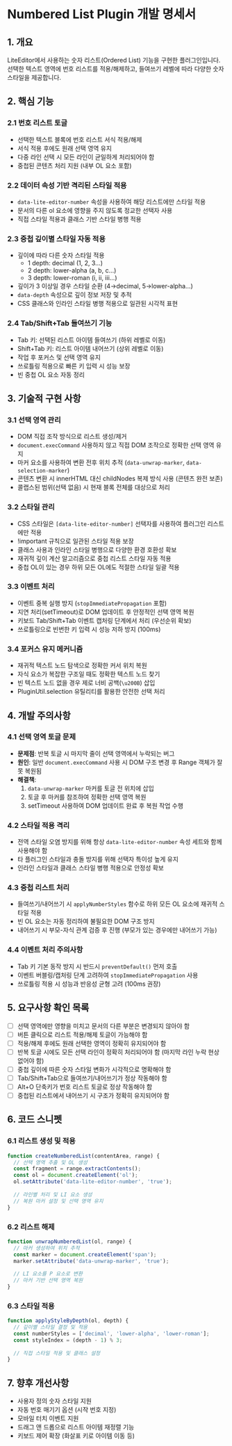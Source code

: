 # Numbered List Plugin 개발 명세서

## 1. 개요

LiteEditor에서 사용하는 숫자 리스트(Ordered List) 기능을 구현한 플러그인입니다. 선택한 텍스트 영역에 번호 리스트를 적용/해제하고, 들여쓰기 레벨에 따라 다양한 숫자 스타일을 제공합니다.

## 2. 핵심 기능

### 2.1 번호 리스트 토글
- 선택한 텍스트 블록에 번호 리스트 서식 적용/해제
- 서식 적용 후에도 원래 선택 영역 유지
- 다중 라인 선택 시 모든 라인이 균일하게 처리되어야 함
- 중첩된 콘텐츠 처리 지원 (내부 OL 요소 포함)

### 2.2 데이터 속성 기반 격리된 스타일 적용
- `data-lite-editor-number` 속성을 사용하여 해당 리스트에만 스타일 적용
- 문서의 다른 ol 요소에 영향을 주지 않도록 정교한 선택자 사용
- 직접 스타일 적용과 클래스 기반 스타일 병행 적용

### 2.3 중첩 깊이별 스타일 자동 적용
- 깊이에 따라 다른 숫자 스타일 적용
  - 1 depth: decimal (1, 2, 3...)
  - 2 depth: lower-alpha (a, b, c...)
  - 3 depth: lower-roman (i, ii, iii...)
- 깊이가 3 이상일 경우 스타일 순환 (4→decimal, 5→lower-alpha...)
- `data-depth` 속성으로 깊이 정보 저장 및 추적
- CSS 클래스와 인라인 스타일 병행 적용으로 일관된 시각적 표현

### 2.4 Tab/Shift+Tab 들여쓰기 기능
- Tab 키: 선택된 리스트 아이템 들여쓰기 (하위 레벨로 이동)
- Shift+Tab 키: 리스트 아이템 내어쓰기 (상위 레벨로 이동)
- 작업 후 포커스 및 선택 영역 유지
- 쓰로틀링 적용으로 빠른 키 입력 시 성능 보장
- 빈 중첩 OL 요소 자동 정리

## 3. 기술적 구현 사항

### 3.1 선택 영역 관리
- DOM 직접 조작 방식으로 리스트 생성/제거
- `document.execCommand` 사용하지 않고 직접 DOM 조작으로 정확한 선택 영역 유지
- 마커 요소를 사용하여 변환 전후 위치 추적 (`data-unwrap-marker`, `data-selection-marker`)
- 콘텐츠 변환 시 innerHTML 대신 childNodes 복제 방식 사용 (콘텐츠 완전 보존)
- 콜랩스된 범위(선택 없음) 시 현재 블록 전체를 대상으로 처리

### 3.2 스타일 관리
- CSS 스타일은 `[data-lite-editor-number]` 선택자를 사용하여 플러그인 리스트에만 적용
- !important 규칙으로 일관된 스타일 적용 보장
- 클래스 사용과 인라인 스타일 병행으로 다양한 환경 호환성 확보
- 재귀적 깊이 계산 알고리즘으로 중첩 리스트 스타일 자동 적용
- 중첩 OL이 있는 경우 하위 모든 OL에도 적절한 스타일 일괄 적용

### 3.3 이벤트 처리
- 이벤트 중복 실행 방지 (`stopImmediatePropagation` 포함)
- 지연 처리(setTimeout)로 DOM 업데이트 후 안정적인 선택 영역 복원
- 키보드 Tab/Shift+Tab 이벤트 캡처링 단계에서 처리 (우선순위 확보)
- 쓰로틀링으로 빈번한 키 입력 시 성능 저하 방지 (100ms)

### 3.4 포커스 유지 메커니즘
- 재귀적 텍스트 노드 탐색으로 정확한 커서 위치 복원
- 자식 요소가 복잡한 구조일 때도 정확한 텍스트 노드 찾기
- 빈 텍스트 노드 없을 경우 제로 너비 공백(`\u200B`) 삽입
- PluginUtil.selection 유틸리티를 활용한 안전한 선택 처리

## 4. 개발 주의사항

### 4.1 선택 영역 토글 문제
- **문제점**: 반복 토글 시 마지막 줄이 선택 영역에서 누락되는 버그
- **원인**: 일반 `document.execCommand` 사용 시 DOM 구조 변경 후 Range 객체가 잘못 복원됨
- **해결책**: 
  1. `data-unwrap-marker` 마커를 토글 전 위치에 삽입
  2. 토글 후 마커를 참조하여 정확한 선택 영역 복원
  3. setTimeout 사용하여 DOM 업데이트 완료 후 복원 작업 수행

### 4.2 스타일 적용 격리
- 전역 스타일 오염 방지를 위해 항상 `data-lite-editor-number` 속성 세트와 함께 사용해야 함
- 타 플러그인 스타일과 충돌 방지를 위해 선택자 특이성 높게 유지
- 인라인 스타일과 클래스 스타일 병행 적용으로 안정성 확보

### 4.3 중첩 리스트 처리
- 들여쓰기/내어쓰기 시 `applyNumberStyles` 함수로 하위 모든 OL 요소에 재귀적 스타일 적용
- 빈 OL 요소는 자동 정리하여 불필요한 DOM 구조 방지
- 내어쓰기 시 부모-자식 관계 검증 후 진행 (부모가 있는 경우에만 내어쓰기 가능)

### 4.4 이벤트 처리 주의사항
- Tab 키 기본 동작 방지 시 반드시 `preventDefault()` 먼저 호출
- 이벤트 버블링/캡처링 단계 고려하여 `stopImmediatePropagation` 사용
- 쓰로틀링 적용 시 성능과 반응성 균형 고려 (100ms 권장)

## 5. 요구사항 확인 목록

- [ ] 선택 영역에만 영향을 미치고 문서의 다른 부분은 변경되지 않아야 함
- [ ] 버튼 클릭으로 리스트 적용/해제 토글이 가능해야 함
- [ ] 적용/해제 후에도 원래 선택한 영역이 정확히 유지되어야 함
- [ ] 반복 토글 시에도 모든 선택 라인이 정확히 처리되어야 함 (마지막 라인 누락 현상 없어야 함)
- [ ] 중첩 깊이에 따른 숫자 스타일 변화가 시각적으로 명확해야 함
- [ ] Tab/Shift+Tab으로 들여쓰기/내어쓰기가 정상 작동해야 함
- [ ] Alt+O 단축키가 번호 리스트 토글로 정상 작동해야 함
- [ ] 중첩된 리스트에서 내어쓰기 시 구조가 정확히 유지되어야 함

## 6. 코드 스니펫

### 6.1 리스트 생성 및 적용

```js
function createNumberedList(contentArea, range) {
  // 선택 영역 추출 및 OL 생성
  const fragment = range.extractContents();
  const ol = document.createElement('ol');
  ol.setAttribute('data-lite-editor-number', 'true');
  
  // 라인별 처리 및 LI 요소 생성
  // 복원 마커 설정 및 선택 영역 유지
}
```

### 6.2 리스트 해제

```js
function unwrapNumberedList(ol, range) {
  // 마커 생성하여 위치 추적
  const marker = document.createElement('span');
  marker.setAttribute('data-unwrap-marker', 'true');
  
  // LI 요소를 P 요소로 변환
  // 마커 기반 선택 영역 복원
}
```

### 6.3 스타일 적용

```js
function applyStyleByDepth(ol, depth) {
  // 깊이별 스타일 결정 및 적용
  const numberStyles = ['decimal', 'lower-alpha', 'lower-roman'];
  const styleIndex = (depth - 1) % 3;
  
  // 직접 스타일 적용 및 클래스 설정
}
```

## 7. 향후 개선사항

- 사용자 정의 숫자 스타일 지원
- 자동 번호 매기기 옵션 (시작 번호 지정)
- 모바일 터치 이벤트 지원
- 드래그 앤 드롭으로 리스트 아이템 재정렬 기능 
- 키보드 제어 확장 (화살표 키로 아이템 이동 등)

